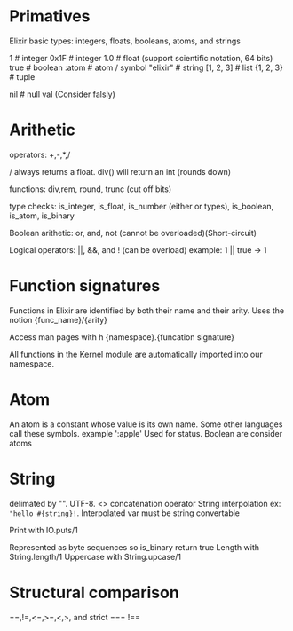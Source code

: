 # Primatives

Elixir basic types: integers, floats, booleans, atoms, and strings

1          # integer
0x1F       # integer
1.0        # float (support scientific notation, 64 bits)
true       # boolean
:atom      # atom / symbol
"elixir"   # string
[1, 2, 3]  # list
{1, 2, 3}  # tuple

nil        # null val (Consider falsly)


# Arithetic

operators: +,-,*,/

/ always returns a float. div() will return an int (rounds down)

functions: div,rem, round, trunc (cut off bits)

type checks: is_integer, is_float, is_number (either or types), is_boolean, is_atom, is_binary

Boolean arithetic: or, and, not (cannot be overloaded)(Short-circuit)

Logical operators: ||, &&, and ! (can be overload)
example: 1 || true -> 1

# Function signatures
Functions in Elixir are identified by both their name and their arity. Uses the notion {func_name}/{arity}

Access man pages with h {namespace}.{funcation signature}

All functions in the Kernel module are automatically imported into our namespace.

# Atom
An atom is a constant whose value is its own name. Some other languages call these symbols. example ':apple'
Used for status. Boolean are consider atoms

# String

delimated by "". UTF-8.
<> concatenation operator
String interpolation ex: ```"hello #{string}!```. Interpolated var must be string convertable

Print with IO.puts/1

Represented as byte sequences so is_binary return true
Length with String.length/1
Uppercase with String.upcase/1

# Structural comparison
==,!=,<=,>=,<,>, and strict === !==
